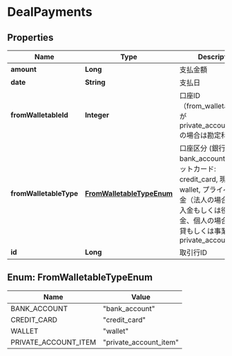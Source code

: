 

# DealPayments


## Properties

| Name | Type | Description | Notes |
|------------ | ------------- | ------------- | -------------|
|**amount** | **Long** | 支払金額 |  |
|**date** | **String** | 支払日 |  |
|**fromWalletableId** | **Integer** | 口座ID（from_walletable_typeがprivate_account_itemの場合は勘定科目ID） |  [optional] |
|**fromWalletableType** | [**FromWalletableTypeEnum**](#FromWalletableTypeEnum) | 口座区分 (銀行口座: bank_account, クレジットカード: credit_card, 現金: wallet, プライベート資金（法人の場合は役員借入金もしくは役員借入金、個人の場合は事業主貸もしくは事業主借）: private_account_item) |  [optional] |
|**id** | **Long** | 取引行ID |  |



## Enum: FromWalletableTypeEnum

| Name | Value |
|---- | -----|
| BANK_ACCOUNT | &quot;bank_account&quot; |
| CREDIT_CARD | &quot;credit_card&quot; |
| WALLET | &quot;wallet&quot; |
| PRIVATE_ACCOUNT_ITEM | &quot;private_account_item&quot; |



